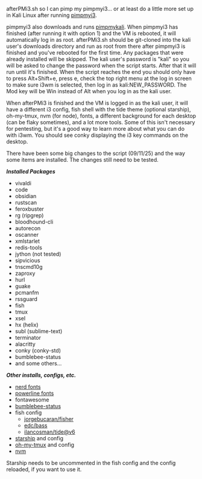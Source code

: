 afterPMi3.sh so I can pimp my pimpmyi3... or at least do a little more set up in Kali Linux after running [pimpmyi3](https://github.com/Dewalt-arch/pimpmyi3).

pimpmyi3 also downloads and runs [pimpmykali](https://github.com/Dewalt-arch/pimpmykali). When pimpmyi3 has finished (after running it with option 1) and the VM is rebooted, it will automatically log in as root. afterPMi3.sh should be git-cloned into the kali user's downloads directory and run as root from there after pimpmyi3 is finished and you've rebooted for the first time. Any packages that were already installed will be skipped. The kali user's password is "kali" so you will be asked to change the password when the script starts. After that it will run until it's finished. When the script reaches the end you should only have to press Alt+Shift+e, press e, check the top right menu at the log in screen to make sure i3wm is selected, then log in as kali:NEW_PASSWORD. The Mod key will be Win instead of Alt when you log in as the kali user.

When afterPMi3 is finished and the VM is logged in as the kali user, it will have a different i3 config, fish shell with the tide theme (optional starship), oh-my-tmux, nvm (for node), fonts, a different background for each desktop (can be flaky sometimes), and a lot more tools. Some of this isn't necessary for pentesting, but it's a good way to learn more about what you can do with i3wm. You should see conky displaying the i3 key commands on the desktop.

There have been some big changes to the script (09/11/25) and the way some items are installed. The changes still need to be tested.

***Installed Packages***

- vivaldi
- code
- obsidian
- rustscan
- feroxbuster
- rg (ripgrep)
- bloodhound-cli
- autorecon
- oscanner
- xmlstarlet
- redis-tools
- jython (not tested)
- sipvicious
- tnscmd10g
- zaproxy
- hurl
- guake
- pcmanfm
- rssguard
- fish
- tmux
- xsel
- hx (helix)
- subl (sublime-text)
- terminator
- alacritty
- conky (conky-std)
- bumblebee-status
- and some others...

***Other installs, configs, etc.***

- [nerd fonts](https://github.com/ryanoasis/nerd-fonts)
- [powerline fonts](https://github.com/powerline/fonts)
- fontawesome
- [bumblebee-status](https://github.com/tobi-wan-kenobi/bumblebee-status)
- fish config
    - [jorgebucaran/fisher](https://github.com/jorgebucaran/fisher)
    - [edc/bass](https://github.com/edc/bass)
    - [ilancosman/tide@v6](https://github.com/IlanCosman/tide)
- [starship](https://starship.rs/) and config
- [oh-my-tmux](https://github.com/gpakosz/.tmux) and config
- [nvm](https://github.com/nvm-sh/nvm)

Starship needs to be uncommented in the fish config and the config reloaded, if you want to use it.
